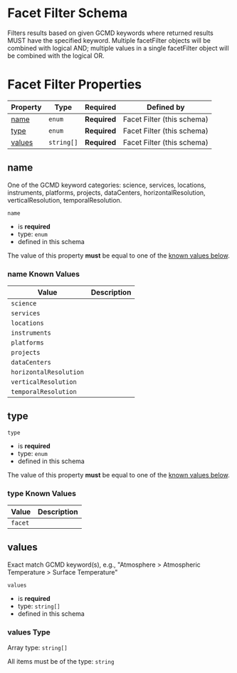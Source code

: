 
# Facet Filter Schema

Filters results based on given GCMD keywords where returned results MUST have the specified keyword. Multiple facetFilter objects will be combined with logical AND; multiple values in a single facetFilter object will be combined with the logical OR.

# Facet Filter Properties

| Property | Type | Required | Defined by |
|----------|------|----------|------------|
| [name](#name) | `enum` | **Required** | Facet Filter (this schema) |
| [type](#type) | `enum` | **Required** | Facet Filter (this schema) |
| [values](#values) | `string[]` | **Required** | Facet Filter (this schema) |

## name

One of the GCMD keyword categories: science, services, locations, instruments, platforms, projects, dataCenters, horizontalResolution, verticalResolution, temporalResolution.

`name`

* is **required**
* type: `enum`
* defined in this schema

The value of this property **must** be equal to one of the [known values below](#name-known-values).

### name Known Values
| Value | Description |
|-------|-------------|
| `science` |  |
| `services` |  |
| `locations` |  |
| `instruments` |  |
| `platforms` |  |
| `projects` |  |
| `dataCenters` |  |
| `horizontalResolution` |  |
| `verticalResolution` |  |
| `temporalResolution` |  |




## type


`type`

* is **required**
* type: `enum`
* defined in this schema

The value of this property **must** be equal to one of the [known values below](#type-known-values).

### type Known Values
| Value | Description |
|-------|-------------|
| `facet` |  |




## values

Exact match GCMD keyword(s), e.g., "Atmosphere > Atmospheric Temperature > Surface Temperature"

`values`

* is **required**
* type: `string[]`
* defined in this schema

### values Type


Array type: `string[]`

All items must be of the type:
`string`









